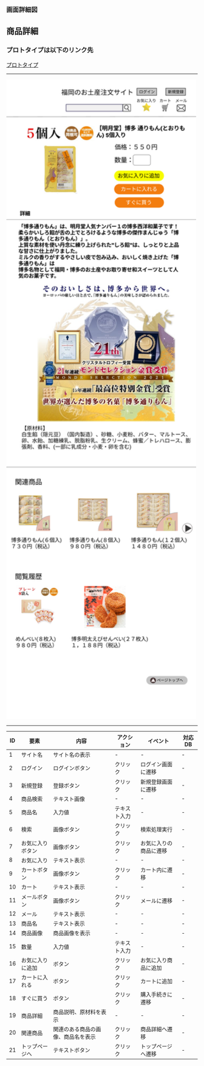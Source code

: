 ### 画面詳細図
## 商品詳細

### プロトタイプは以下のリンク先
[プロトタイプ]()

*****
<img src="../img/商品詳細.png" width="500">

*****

|ID|要素|内容|アクション|イベント|対応DB|
|--|---|----|---------|-------|-------|
|1|サイト名|サイト名の表示|-|-|-|
|2|ログイン|ログインボタン|クリック|ログイン画面に遷移|-|
|3|新規登録|登録ボタン|クリック|新規登録画面に遷移|-|
|4|商品検索|テキスト画像|-|-|-|
|5|商品名|入力値|テキスト入力|-|-|
|6|検索|画像ボタン|クリック|検索処理実行|-|-|
|7|お気に入りボタン|画像ボタン|クリック|お気に入りの商品に遷移|-|
|8|お気に入り|テキスト表示|-|-|-|
|9|カートボタン|画像ボタン|クリック|カート内に遷移|-|
|10|カート|テキスト表示|-|-|-|
|11|メールボタン|画像ボタン|クリック|メールに遷移|-|
|12|メール|テキスト表示|-|-|-|
|13|商品名|テキスト表示|-|-|-|
|14|商品画像|商品画像を表示|-|-|-|
|15|数量|入力値|テキスト入力|-|-|
|16|お気に入りに追加|ボタン|クリック|お気に入り商品に追加|-|
|17|カートに入れる|ボタン|クリック|カートに追加|-|
|18|すぐに買う|ボタン|クリック|購入手続きに遷移|-|
|19|商品詳細|商品説明、原材料を表示|-|-|-|
|20|関連商品|関連のある商品の画像、商品名を表示|クリック|商品詳細へ遷移|-|
|21|トップページへ|テキストボタン|クリック|トップページへ遷移|-|
